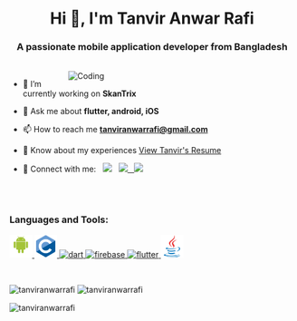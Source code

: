 <h1 align="center">Hi 👋, I'm Tanvir Anwar Rafi</h1>
<h3 align="center">A passionate mobile application developer from Bangladesh</h3>
<br/>
<img align="right" alt="Coding" width="400" src="https://camo.githubusercontent.com/4d9f5ecceb711eec6e2018f38a5677dc657c9738d4a65ba3b928c41c0a45b439/68747470733a2f2f6d69726f2e6d656469756d2e636f6d2f6d61782f313336302f302a37513379765349765f7430696f4a2d5a2e676966">

- 🔭 I’m currently working on **SkanTrix**

- 💬 Ask me about **flutter, android, iOS**

- 📫 How to reach me **tanviranwarrafi@gmail.com**

- 📄 Know about my experiences [View Tanvir's Resume](https://drive.google.com/file/d/1XlekKwlfWv-KSa32007ueavH8ousU_MZ/view?usp=sharing)

- 📱 Connect with me:
  &nbsp;
  <a href="https://linkedin.com/in/tanviranwarrafi"><img src="https://raw.githubusercontent.com/rahuldkjain/github-profile-readme-generator/master/src/images/icons/Social/linked-in-alt.svg" height="14"/></a>
  &nbsp;
  <a href="https://stackoverflow.com/users/19740046/md-tanvir-anwar-rafi"> <img src="https://raw.githubusercontent.com/rahuldkjain/github-profile-readme-generator/master/src/images/icons/Social/stack-overflow.svg"  height="16"/>
  &nbsp;
  <a href="https://fb.com/tanvir.anwar.rafi"><img src="https://raw.githubusercontent.com/rahuldkjain/github-profile-readme-generator/master/src/images/icons/Social/facebook.svg" height="14"/></a>

<br/>
<br/>

<h3 align="left">Languages and Tools:</h3>
<p align="left"> <a href="https://developer.android.com" target="_blank" rel="noreferrer"> <img src="https://raw.githubusercontent.com/devicons/devicon/master/icons/android/android-original-wordmark.svg" alt="android" width="40" height="40"/> </a> <a href="https://www.cprogramming.com/" target="_blank" rel="noreferrer"> <img src="https://raw.githubusercontent.com/devicons/devicon/master/icons/c/c-original.svg" alt="c" width="40" height="40"/> </a> <a href="https://dart.dev" target="_blank" rel="noreferrer"> <img src="https://www.vectorlogo.zone/logos/dartlang/dartlang-icon.svg" alt="dart" width="40" height="40"/> </a> <a href="https://firebase.google.com/" target="_blank" rel="noreferrer"> <img src="https://www.vectorlogo.zone/logos/firebase/firebase-icon.svg" alt="firebase" width="40" height="40"/> </a> <a href="https://flutter.dev" target="_blank" rel="noreferrer"> <img src="https://www.vectorlogo.zone/logos/flutterio/flutterio-icon.svg" alt="flutter" width="40" height="40"/> </a> <a href="https://www.java.com" target="_blank" rel="noreferrer"> <img src="https://raw.githubusercontent.com/devicons/devicon/master/icons/java/java-original.svg" alt="java" width="40" height="40"/> </a> </p>

  &nbsp;

<p><img align="left" src="https://github-readme-stats.vercel.app/api/top-langs?username=tanviranwarrafi&show_icons=true&locale=en&layout=compact" alt="tanviranwarrafi" /></p>

<p>&nbsp;<img src="https://github-readme-stats.vercel.app/api?username=tanviranwarrafi&show_icons=true&locale=en" alt="tanviranwarrafi" /></p>

<p><img align="center" src="https://github-readme-streak-stats.herokuapp.com/?user=tanviranwarrafi&" alt="tanviranwarrafi" /></p>
